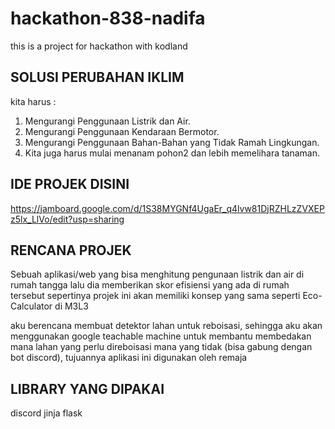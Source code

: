 # hackathon-838-nadifa
this is a project for hackathon with kodland

## SOLUSI PERUBAHAN IKLIM
kita harus :
1. Mengurangi Penggunaan Listrik dan Air.
2. Mengurangi Penggunaan Kendaraan Bermotor.
3. Mengurangi Penggunaan Bahan-Bahan yang Tidak Ramah Lingkungan.
4. Kita juga harus mulai menanam pohon2 dan lebih memelihara tanaman.

## IDE PROJEK DISINI
https://jamboard.google.com/d/1S38MYGNf4UgaEr_q4lvw81DjRZHLzZVXEPz5lx_LlVo/edit?usp=sharing

## RENCANA PROJEK
Sebuah aplikasi/web yang bisa menghitung pengunaan listrik dan air di rumah tangga lalu dia memberikan skor efisiensi yang ada di rumah tersebut
sepertinya projek ini akan memiliki konsep yang sama seperti Eco-Calculator di M3L3 

aku berencana membuat detektor lahan untuk reboisasi, sehingga aku akan menggunakan google teachable machine untuk membantu membedakan mana lahan yang perlu direboisasi mana yang tidak (bisa gabung dengan bot discord), tujuannya aplikasi ini digunakan oleh remaja

## LIBRARY YANG DIPAKAI
discord
jinja 
flask
